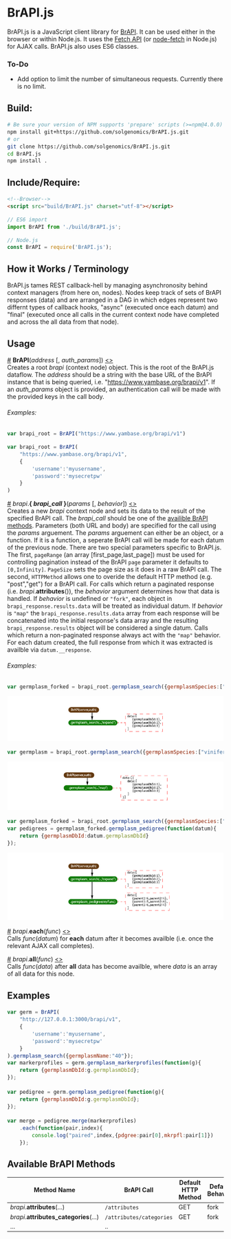 # BrAPI.js

BrAPI.js is a JavaScript client library for [BrAPI](https://brapi.org). It can be used either in the browser or within Node.js. It uses the [Fetch API](https://developer.mozilla.org/en-US/docs/Web/API/Fetch_API) (or [node-fetch]() in Node.js) for AJAX calls. BrAPI.js also uses ES6 classes.

### To-Do
- Add option to limit the number of simultaneous requests. Currently there is no limit.

## Build:
```bash
# Be sure your version of NPM supports 'prepare' scripts (>=npm@4.0.0)
npm install git+https://github.com/solgenomics/BrAPI.js.git
# or
git clone https://github.com/solgenomics/BrAPI.js.git
cd BrAPI.js
npm install . 
```

## Include/Require:
```html
<!--Browser-->
<script src="build/BrAPI.js" charset="utf-8"></script>
```
```js
// ES6 import
import BrAPI from './build/BrAPI.js';
```
```js
// Node.js
const BrAPI = require('BrAPI.js');
```

## How it Works / Terminology
BrAPI.js tames REST callback-hell by managing asynchronosity behind context managers (from here on, nodes). Nodes keep track of sets of BrAPI responses (data) and are arranged in a DAG in which edges represent two differnt types of callback hooks, "async" (executed once each datum) and "final" (executed once all calls in the current context node have completed and across the all data from that node).

## Usage
<a name="brapi" href="#brapi">#</a> **BrAPI**(_address_ [, _auth_params_]) [<>](main.js "Source")  
Creates a root _brapi_ (context node) object. This is the root of the BrAPI.js dataflow. The _address_ should be a string with the base URL of the BrAPI instance that is being queried, i.e. "https://www.yambase.org/brapi/v1". If an _auth_params_ object is provided, an authentication call will be made with the provided keys in the call body.  
###### Examples:
```js
var brapi_root = BrAPI("https://www.yambase.org/brapi/v1")
```
```js
var brapi_root = BrAPI(
    "https://www.yambase.org/brapi/v1",
    {
        'username':'myusername',
        'password':'mysecretpw'
    }
)
```

<a name="brapi_call" href="#brapi_call">#</a> _brapi_.**{ _brapi_call_ }**(_params_ [, _behavior_]) [<>](src/brapi_methods.js "Source")  
Creates a new _brapi_ context node and sets its data to the result of the specified BrAPI call. The _brapi_call_ should be one of the [availible BrAPI methods](#brapi_methods). Parameters (both URL and body) are specified for the call using the _params_ arguement. The _params_ arguement can either be an object, or a function. If it is a function, a seperate BrAPI call will be made for each datum of the previous node. There are two special parameters specific to BrAPI.js. The first, `pageRange` (an array [first_page,last_page]) must be used for controlling pagination instead of the BrAPI `page` parameter it defaults to `[0,Infinity]`. `PageSize` sets the page size as it does in a raw BrAPI call. The second, `HTTPMethod` allows one to overide the default HTTP method (e.g. "post","get") for a BrAPI call. For calls which return a paginated response (i.e. _brapi_.**attributes**()), the _behavior_ argument determines how that data is handled. If _behavior_ is undefined or `"fork"`, each object in `brapi_response.results.data` will be treated as individual datum. If _behavior_ is `"map"` the `brapi_response.results.data` array from each response will be concatenated into the initial response's data array and the  resulting `brapi_response.results` object will be considered a single datum. Calls which return a non-paginated response always act with the `"map"` behavior. For each datum created, the full response from which it was extracted is availble via `datum.__response`.
###### Examples:
```js
var germplasm_forked = brapi_root.germplasm_search({germplasmSpecies:["vinifera"]});
```
![](images/readme_images_brapi_call_fork.jpg)
```js
var germplasm = brapi_root.germplasm_search({germplasmSpecies:["vinifera"]},"map");
```
![](images/readme_images_brapi_call_map.jpg)
```js
var germplasm_forked = brapi_root.germplasm_search({germplasmSpecies:["vinifera"]});
var pedigrees = germplasm_forked.germplasm_pedigree(function(datum){
    return {germplasmDbId:datum.germplasmDbId}
});
```
![](images/readme_images_brapi_call_fork_and_continue.jpg)

<a name="each" href="#each">#</a> _brapi_.**each**(_func_) [<>](src/Context_Nodes.js "Source")  
Calls _func_(_datum_) for **each** datum after it becomes availble (i.e. once the relevant AJAX call completes).

<a name="all" href="#all">#</a> _brapi_.**all**(_func_) [<>](src/Context_Nodes.js "Source")  
Calls _func_(_data_) after **all** data has become availble, where _data_ is an array of all data for this node. 


## Examples
```js
var germ = BrAPI(
    "http://127.0.0.1:3000/brapi/v1",
    {
        'username':'myusername',
        'password':'mysecretpw'
    }
).germplasm_search({germplasmName:"40"});
var markerprofiles = germ.germplasm_markerprofiles(function(g){
    return {germplasmDbId:g.germplasmDbId};
});

var pedigree = germ.germplasm_pedigree(function(g){
    return {germplasmDbId:g.germplasmDbId};
});

var merge = pedigree.merge(markerprofiles)
    .each(function(pair,index){
        console.log("paired",index,{pdgree:pair[0],mkrpfl:pair[1]})
    });
```

## Available BrAPI Methods <a name="brapi_methods"></a>
| Method Name                            | BrAPI Call               | Default HTTP Method | Default Behavior |
| -------------------------------------- | ------------------------ | ------------------- | ---------------- |
| _brapi_.**attributes**(...)            | `/attributes`            | GET                 | fork           |
| _brapi_.**attributes_categories**(...) | `/attributes/categories` | GET                 | fork           | 
| ...                                    | ..                       |                     |                  |
